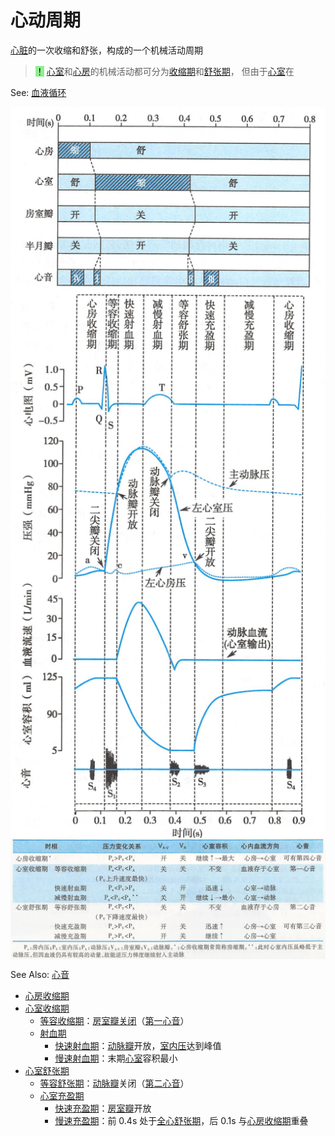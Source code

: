# 心动周期

[心脏](心脏.md)的一次收缩和舒张，构成的一个机械活动周期

> <mark style="background-color:lightgreen;">！</mark> [心室](心室.md)和[心房](心房.md)的机械活动都可分为[收缩期](收缩期.md)和[舒张期](舒张期.md)，
但由于[心室](心室.md)在

See: [血液循环](血液循环.md) 

<img alt='心动周期中心房和心室活动的顺序和时间关系' src='心动周期中心房和心室活动的顺序和时间关系.png' align='middle' width="%100" height="%100">

<img alt='心动周期各时相中左心室压力、容积和瓣膜等变化' src='心动周期各时相中左心室压力、容积和瓣膜等变化.png' align='middle' width="%100" height="%100">

<img alt='心动周期中左心室相关变化或状态' src='心动周期中左心室相关变化或状态.png' align='middle' width="%100" height="%100">

See Also: [心音](心音.md)

- [心房收缩期](心房收缩期.md)
- [心室收缩期](心室收缩期.md)
    - [等容收缩期](等容收缩期.md)：[房室瓣关闭](房室瓣关闭.md)（[第一心音](第一心音.md)）
    - [射血期](射血期.md)
        - [快速射血期](快速射血期.md)：[动脉瓣](动脉瓣.md)开放，[室内压](室内压.md)达到峰值
        - [慢速射血期](慢速射血期.md)：末期[心室](心室.md)容积最小
- [心室舒张期](心室舒张期.md)
    - [等容舒张期](等容舒张期.md)：[动脉瓣](动脉瓣.md)关闭（[第二心音](第二心音.md)）
    - [心室充盈期](心室充盈期.md)
        - [快速充盈期](快速充盈期.md)：[房室瓣](房室瓣.md)开放
        - [慢速充盈期](慢速充盈期.md)：前 0.4s 处于[全心舒张期](全心舒张期.md)，后 0.1s 与[心房收缩期](心房收缩期.md)重叠
